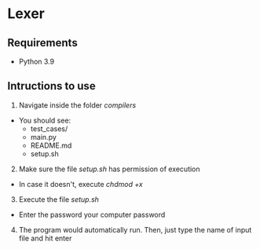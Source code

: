 # Lexer

## Requirements

- Python 3.9

## Intructions to use

1. Navigate inside the folder _compilers_

- You should see:
  - test_cases/
  - main.py
  - README.md
  - setup.sh

2. Make sure the file _setup.sh_ has permission of execution

- In case it doesn't, execute _chdmod +x_

3. Execute the file _setup.sh_

- Enter the password your computer password

4. The program would automatically run. Then, just type the name of input file and hit enter

